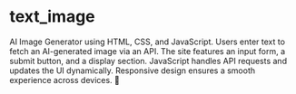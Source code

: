 # text_image
AI Image Generator using HTML, CSS, and JavaScript. Users enter text to fetch an AI-generated image via an API. The site features an input form, a submit button, and a display section. JavaScript handles API requests and updates the UI dynamically. Responsive design ensures a smooth experience across devices. 🚀
